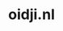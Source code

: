 ---
layout: post
title: "oidji.nl"
internal_url: "/dutchgov/oidji.nl.html"
subdomains_count: 9
all_subdomains_count: 11
urls_count: 8
ssl_rank: 0
http_rank: 66
url_link: /data/oidji.nl/urls.txt
all_subdomains_link: /data/oidji.nl/all_subdomains.txt
subdomains_link: /data/oidji.nl/subdomains.txt
categories: dutchgov
---